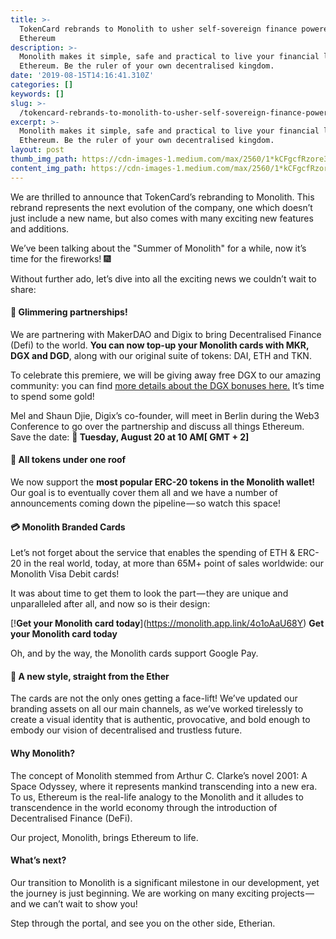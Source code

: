 ```yaml
---
title: >-
  TokenCard rebrands to Monolith to usher self-sovereign finance powered by
  Ethereum
description: >-
  Monolith makes it simple, safe and practical to live your financial life on
  Ethereum. Be the ruler of your own decentralised kingdom.
date: '2019-08-15T14:16:41.310Z'
categories: []
keywords: []
slug: >-
  /tokencard-rebrands-to-monolith-to-usher-self-sovereign-finance-powered-by-ethereum
excerpt: >-
  Monolith makes it simple, safe and practical to live your financial life on
  Ethereum. Be the ruler of your own decentralised kingdom.
layout: post
thumb_img_path: https://cdn-images-1.medium.com/max/2560/1*kCFgcfRzore3mLX0OQnqfA.png
content_img_path: https://cdn-images-1.medium.com/max/2560/1*kCFgcfRzore3mLX0OQnqfA.png
---
```


We are thrilled to announce that TokenCard’s rebranding to Monolith. This rebrand represents the next evolution of the company, one which doesn’t just include a new name, but also comes with many exciting new features and additions.

We’ve been talking about the "Summer of Monolith" for a while, now it’s time for the fireworks! 🎆

Without further ado, let’s dive into all the exciting news we couldn’t wait to share:

#### 🌟 Glimmering partnerships!

We are partnering with MakerDAO and Digix to bring Decentralised Finance (Defi) to the world. **You can now top-up your Monolith cards with MKR, DGX and DGD**, along with our original suite of tokens: DAI, ETH and TKN.

To celebrate this premiere, we will be giving away free DGX to our amazing community: you can find [more details about the DGX bonuses here.](https://medium.com/monolith/monolith-partners-with-digix-to-make-digital-gold-spendable-anywhere-and-we-are-giving-away-free-3eb887a847d8) It’s time to spend some gold!

Mel and Shaun Djie, Digix’s co-founder, will meet in Berlin during the Web3 Conference to go over the partnership and discuss all things Ethereum. Save the date: **📅 Tuesday, August 20 at 10 AM\[ GMT + 2\]**

#### 🏡 All tokens under one roof

We now support the **most popular ERC-20 tokens in the Monolith wallet!** Our goal is to eventually cover them all and we have a number of announcements coming down the pipeline — so watch this space!

#### 💳 Monolith Branded Cards

Let’s not forget about the service that enables the spending of ETH & ERC-20 in the real world, today, at more than 65M+ point of sales worldwide: our Monolith Visa Debit cards!

It was about time to get them to look the part — they are unique and unparalleled after all, and now so is their design:

[!**Get your Monolith card today**[](https://cdn-images-1.medium.com/max/800/1*vxajvCZ9ozQeqfBDenk_yQ.png)](https://monolith.app.link/4o1oAaU68Y)
**Get your Monolith card today**

Oh, and by the way, the Monolith cards support Google Pay.

#### 🧬 A new style, straight from the Ether

The cards are not the only ones getting a face-lift! We’ve updated our branding assets on all our main channels, as we’ve worked tirelessly to create a visual identity that is authentic, provocative, and bold enough to embody our vision of decentralised and trustless future.

#### Why Monolith?

The concept of Monolith stemmed from Arthur C. Clarke’s novel 2001: A Space Odyssey, where it represents mankind transcending into a new era. To us, Ethereum is the real-life analogy to the Monolith and it alludes to transcendence in the world economy through the introduction of Decentralised Finance (DeFi).

Our project, Monolith, brings Ethereum to life.

#### What’s next?

Our transition to Monolith is a significant milestone in our development, yet the journey is just beginning. We are working on many exciting projects — and we can’t wait to show you!

Step through the portal, and see you on the other side, Etherian.